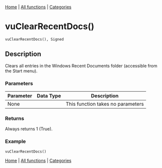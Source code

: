 [Home](../index.md) | [All functions](../all-functions.md) | [Categories](../categories/index.md)

# vuClearRecentDocs()

```Prototype
vuClearRecentDocs(), Signed
```


## Description
Clears all entries in the Windows Recent Documents folder (accessible from the Start menu).

### Parameters

| Parameter | Data Type | Description |
|-----------|-----------|-------------|
| None      |          | This function takes no parameters |

### Returns
Always returns 1 (True).

### Example

```Clarion
vuClearRecentDocs()
```

[Home](../index.md) | [All functions](../all-functions.md) | [Categories](../categories/index.md)
